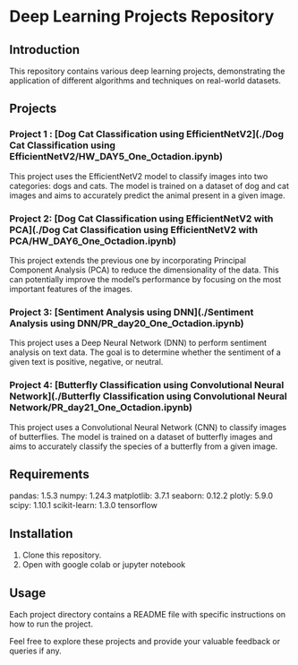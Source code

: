 # Deep Learning Projects Repository

## Introduction
This repository contains various deep learning projects, demonstrating the application of different algorithms and techniques on real-world datasets.

## Projects

### Project 1 : [Dog Cat Classification using EfficientNetV2](./Dog Cat Classification using EfficientNetV2/HW_DAY5_One_Octadion.ipynb)
This project uses the EfficientNetV2 model to classify images into two categories: dogs and cats. The model is trained on a dataset of dog and cat images and aims to accurately predict the animal present in a given image.

### Project 2: [Dog Cat Classification using EfficientNetV2 with PCA](./Dog Cat Classification using EfficientNetV2 with PCA/HW_DAY6_One_Octadion.ipynb)
This project extends the previous one by incorporating Principal Component Analysis (PCA) to reduce the dimensionality of the data. This can potentially improve the model’s performance by focusing on the most important features of the images.

### Project 3: [Sentiment Analysis using DNN](./Sentiment Analysis using DNN/PR_day20_One_Octadion.ipynb)
This project uses a Deep Neural Network (DNN) to perform sentiment analysis on text data. The goal is to determine whether the sentiment of a given text is positive, negative, or neutral.

### Project 4: [Butterfly Classification using Convolutional Neural Network](./Butterfly Classification using Convolutional Neural Network/PR_day21_One_Octadion.ipynb)
This project uses a Convolutional Neural Network (CNN) to classify images of butterflies. The model is trained on a dataset of butterfly images and aims to accurately classify the species of a butterfly from a given image.

## Requirements
pandas: 1.5.3 numpy: 1.24.3 matplotlib: 3.7.1 seaborn: 0.12.2 plotly: 5.9.0 scipy: 1.10.1 scikit-learn: 1.3.0 tensorflow

## Installation

1. Clone this repository.
2. Open with google colab or jupyter notebook

## Usage
Each project directory contains a README file with specific instructions on how to run the project.

Feel free to explore these projects and provide your valuable feedback or queries if any.
